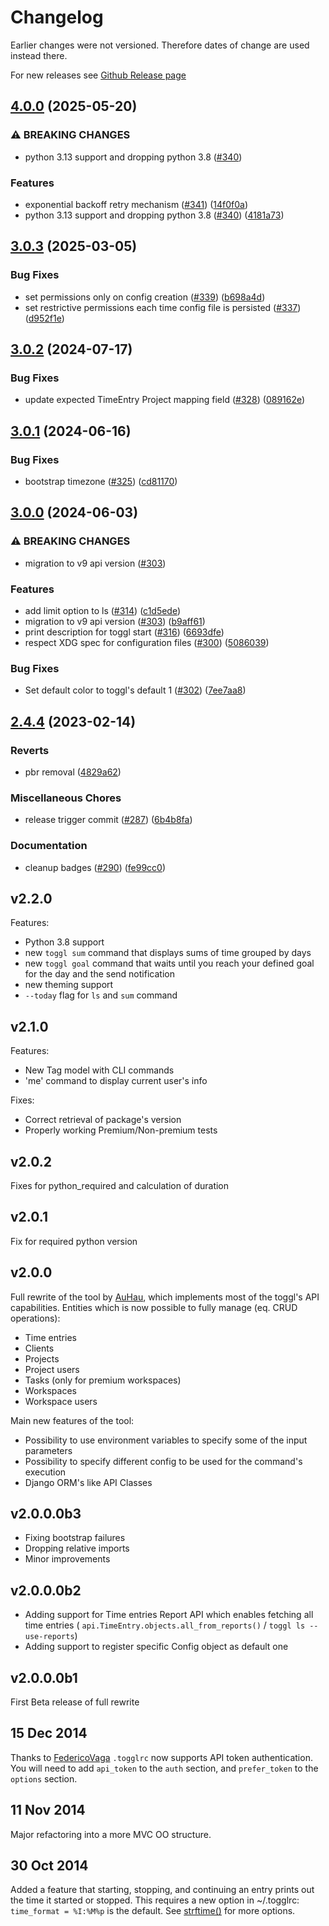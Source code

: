 # Changelog 

Earlier changes were not versioned. Therefore dates of change are used instead there.

For new releases see [Github Release page](https://github.com/AuHau/toggl-cli)

## [4.0.0](https://github.com/AuHau/toggl-cli/compare/v3.0.3...v4.0.0) (2025-05-20)


### ⚠ BREAKING CHANGES

* python 3.13 support and dropping python 3.8 ([#340](https://github.com/AuHau/toggl-cli/issues/340))

### Features

* exponential backoff retry mechanism ([#341](https://github.com/AuHau/toggl-cli/issues/341)) ([14f0f0a](https://github.com/AuHau/toggl-cli/commit/14f0f0a28fc81d9873efe0b57626095e7baf0e7a))
* python 3.13 support and dropping python 3.8 ([#340](https://github.com/AuHau/toggl-cli/issues/340)) ([4181a73](https://github.com/AuHau/toggl-cli/commit/4181a731f8fdf31e2ea685af623a2835377aa0f9))

## [3.0.3](https://github.com/AuHau/toggl-cli/compare/v3.0.2...v3.0.3) (2025-03-05)


### Bug Fixes

* set permissions only on config creation ([#339](https://github.com/AuHau/toggl-cli/issues/339)) ([b698a4d](https://github.com/AuHau/toggl-cli/commit/b698a4db9f67ce33deab2aa31833b8e993cb47c5))
* set restrictive permissions each time config file is persisted ([#337](https://github.com/AuHau/toggl-cli/issues/337)) ([d952f1e](https://github.com/AuHau/toggl-cli/commit/d952f1eaa06129ed903db7b88e8a78e91500f7b6))

## [3.0.2](https://github.com/AuHau/toggl-cli/compare/v3.0.1...v3.0.2) (2024-07-17)


### Bug Fixes

* update expected TimeEntry Project mapping field ([#328](https://github.com/AuHau/toggl-cli/issues/328)) ([089162e](https://github.com/AuHau/toggl-cli/commit/089162e059777436107e7c7666d491705aeee5b4))

## [3.0.1](https://github.com/AuHau/toggl-cli/compare/v3.0.0...v3.0.1) (2024-06-16)


### Bug Fixes

* bootstrap timezone ([#325](https://github.com/AuHau/toggl-cli/issues/325)) ([cd81170](https://github.com/AuHau/toggl-cli/commit/cd81170fb4281c1ea7afb52736808bc5d99071d6))

## [3.0.0](https://github.com/AuHau/toggl-cli/compare/v2.4.4...v3.0.0) (2024-06-03)


### ⚠ BREAKING CHANGES

* migration to v9 api version ([#303](https://github.com/AuHau/toggl-cli/issues/303))

### Features

* add limit option to ls ([#314](https://github.com/AuHau/toggl-cli/issues/314)) ([c1d5ede](https://github.com/AuHau/toggl-cli/commit/c1d5edef5c8dbc94c5d55d11bcb863a6af29b237))
* migration to v9 api version ([#303](https://github.com/AuHau/toggl-cli/issues/303)) ([b9aff61](https://github.com/AuHau/toggl-cli/commit/b9aff6190217e886d166f6036262c82e2114a6a9))
* print description for toggl start ([#316](https://github.com/AuHau/toggl-cli/issues/316)) ([6693dfe](https://github.com/AuHau/toggl-cli/commit/6693dfe2af72fed7af481cabd0d7527307c2a841))
* respect XDG spec for configuration files ([#300](https://github.com/AuHau/toggl-cli/issues/300)) ([5086039](https://github.com/AuHau/toggl-cli/commit/5086039e6392523fad5ef3de2326eca7bf8b6832))


### Bug Fixes

* Set default color to toggl's default 1 ([#302](https://github.com/AuHau/toggl-cli/issues/302)) ([7ee7aa8](https://github.com/AuHau/toggl-cli/commit/7ee7aa8ace000a88035c00a0de7842dbbf83d293))

## [2.4.4](https://github.com/AuHau/toggl-cli/compare/v2.4.3...v2.4.4) (2023-02-14)


### Reverts

* pbr removal ([4829a62](https://github.com/AuHau/toggl-cli/commit/4829a629e11d77975a8cf1fe3c3638c1a73c0765))


### Miscellaneous Chores

* release trigger commit ([#287](https://github.com/AuHau/toggl-cli/issues/287)) ([6b4b8fa](https://github.com/AuHau/toggl-cli/commit/6b4b8fae50195d398b5a7241dc2bb0fa432dcdc6))


### Documentation

* cleanup badges ([#290](https://github.com/AuHau/toggl-cli/issues/290)) ([fe99cc0](https://github.com/AuHau/toggl-cli/commit/fe99cc0d1ca4801e8043a1e72a66d19a1fb53519))

## v2.2.0

Features:
 * Python 3.8 support
 * new `toggl sum` command that displays sums of time grouped by days
 * new `toggl goal` command that waits until you reach your defined goal for the day and the send notification
 * new theming support
 * `--today` flag for `ls` and `sum` command  

## v2.1.0

Features:
 * New Tag model with CLI commands
 * 'me' command to display current user's info
 
Fixes:
 * Correct retrieval of package's version 
 * Properly working Premium/Non-premium tests

## v2.0.2

Fixes for python_required and calculation of duration

## v2.0.1

Fix for required python version

## v2.0.0

Full rewrite of the tool by [AuHau](https://github.com/AuHau), which implements most of the toggl's API capabilities. 
Entities which is now possible to fully manage (eq. CRUD operations):
 *  Time entries
 *  Clients
 *  Projects
 *  Project users
 *  Tasks (only for premium workspaces)
 *  Workspaces
 *  Workspace users
 
Main new features of the tool:
 *  Possibility to use environment variables to specify some of the input parameters
 *  Possibility to specify different config to be used for the command's execution
 *  Django ORM's like API Classes

## v2.0.0.0b3

 * Fixing bootstrap failures
 * Dropping relative imports
 * Minor improvements

## v2.0.0.0b2

 * Adding support for Time entries Report API which enables fetching all time entries ( `api.TimeEntry.objects.all_from_reports()` / `toggl ls --use-reports`)
 * Adding support to register specific Config object as default one

## v2.0.0.0b1

First Beta release of full rewrite

## 15 Dec 2014 
Thanks to [FedericoVaga](https://github.com/FedericoVaga)
`.togglrc` now supports API token authentication. You will need to add
`api_token` to the `auth` section, and `prefer_token` to the `options` section.

## 11 Nov 2014
Major refactoring into a more MVC OO structure.

## 30 Oct 2014
Added a feature that starting, stopping, and continuing an
entry prints out the time it started or stopped. This requires a new option in
~/.togglrc: `time_format = %I:%M%p` is the default.  See
[strftime()](https://docs.python.org/2/library/datetime.html#strftime-and-strptime-behavior)
for more options.
